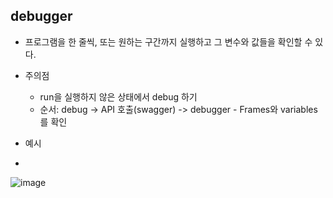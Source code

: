 ## debugger

* 프로그램을 한 줄씩, 또는 원하는 구간까지 실행하고 그 변수와 값들을 확인할 수 있다.

* 주의점
  - run을 실행하지 않은 상태에서 debug 하기
  - 순서: debug -> API 호출(swagger) -> debugger - Frames와 variables를 확인


* 예시
* 
![image](https://user-images.githubusercontent.com/104348646/207311722-6ed661c6-21a5-435b-892a-7cb926b40716.png)
